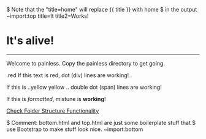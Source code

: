 $ Note that the "title=home" will replace {{ title }} with home
$ in the output
~import:top title=It title2=Works!

# It's alive!

****************

Welcome to painless. Copy the painless directory to get going.

.red
If this text is red, dot (div) lines are working!
.

If this is
..yellow
yellow
..
double dot (span) lines are working!

If this is _formatted_, mistune is **working**!

[Check Folder Structure Functionality](about)

$ Comment: bottom.html and top.html are just some boilerplate stuff that
$ use Bootstrap to make stuff look nice.
~import:bottom
